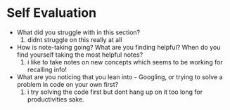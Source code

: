 # Self Evaluation

- What did you struggle with in this section?
  1. didnt struggle on this really at all
- How is note-taking going? What are you finding helpful? When do you find yourself taking the most helpful notes?
  1. i like to take notes on new concepts which seems to be working for recalling info!
- What are you noticing that you lean into - Googling, or trying to solve a problem in code on your own first?
  1. i try solving the code first but dont hang up on it too long for productivities sake.
